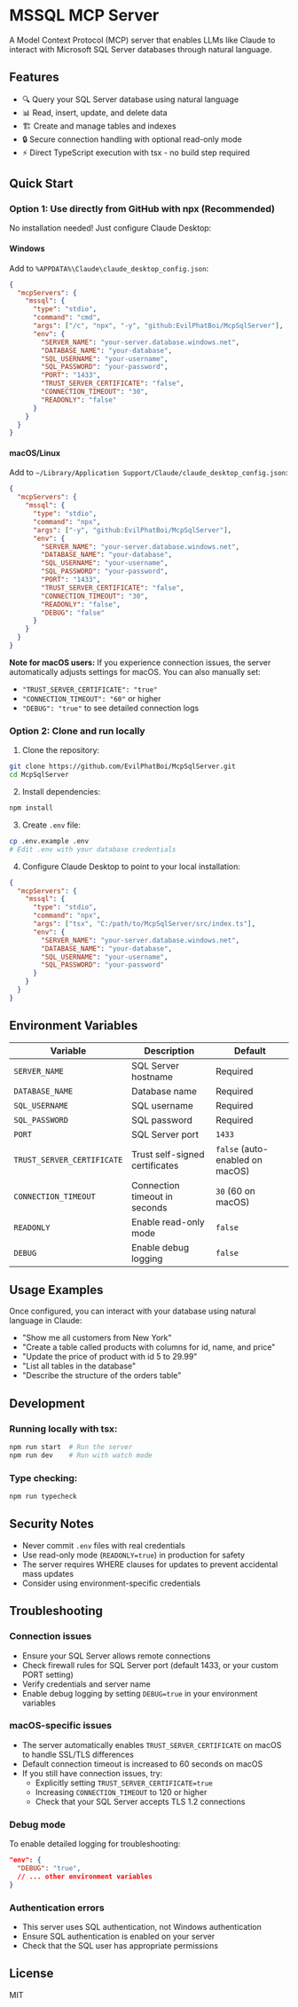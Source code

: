 # MSSQL MCP Server

A Model Context Protocol (MCP) server that enables LLMs like Claude to interact with Microsoft SQL Server databases through natural language.

## Features

- 🔍 Query your SQL Server database using natural language
- 📊 Read, insert, update, and delete data
- 🏗️ Create and manage tables and indexes
- 🔒 Secure connection handling with optional read-only mode
- ⚡ Direct TypeScript execution with tsx - no build step required

## Quick Start

### Option 1: Use directly from GitHub with npx (Recommended)

No installation needed! Just configure Claude Desktop:

#### Windows
Add to `%APPDATA%\Claude\claude_desktop_config.json`:

```json
{
  "mcpServers": {
    "mssql": {
      "type": "stdio",
      "command": "cmd",
      "args": ["/c", "npx", "-y", "github:EvilPhatBoi/McpSqlServer"],
      "env": {
        "SERVER_NAME": "your-server.database.windows.net",
        "DATABASE_NAME": "your-database",
        "SQL_USERNAME": "your-username",
        "SQL_PASSWORD": "your-password",
        "PORT": "1433",
        "TRUST_SERVER_CERTIFICATE": "false",
        "CONNECTION_TIMEOUT": "30",
        "READONLY": "false"
      }
    }
  }
}
```

#### macOS/Linux
Add to `~/Library/Application Support/Claude/claude_desktop_config.json`:

```json
{
  "mcpServers": {
    "mssql": {
      "type": "stdio",
      "command": "npx",
      "args": ["-y", "github:EvilPhatBoi/McpSqlServer"],
      "env": {
        "SERVER_NAME": "your-server.database.windows.net",
        "DATABASE_NAME": "your-database",
        "SQL_USERNAME": "your-username",
        "SQL_PASSWORD": "your-password",
        "PORT": "1433",
        "TRUST_SERVER_CERTIFICATE": "false",
        "CONNECTION_TIMEOUT": "30",
        "READONLY": "false",
        "DEBUG": "false"
      }
    }
  }
}
```

**Note for macOS users:** If you experience connection issues, the server automatically adjusts settings for macOS. You can also manually set:
- `"TRUST_SERVER_CERTIFICATE": "true"` 
- `"CONNECTION_TIMEOUT": "60"` or higher
- `"DEBUG": "true"` to see detailed connection logs

### Option 2: Clone and run locally

1. Clone the repository:
```bash
git clone https://github.com/EvilPhatBoi/McpSqlServer.git
cd McpSqlServer
```

2. Install dependencies:
```bash
npm install
```

3. Create `.env` file:
```bash
cp .env.example .env
# Edit .env with your database credentials
```

4. Configure Claude Desktop to point to your local installation:

```json
{
  "mcpServers": {
    "mssql": {
      "type": "stdio",
      "command": "npx",
      "args": ["tsx", "C:/path/to/McpSqlServer/src/index.ts"],
      "env": {
        "SERVER_NAME": "your-server.database.windows.net",
        "DATABASE_NAME": "your-database",
        "SQL_USERNAME": "your-username",
        "SQL_PASSWORD": "your-password"
      }
    }
  }
}
```

## Environment Variables

| Variable | Description | Default |
|----------|-------------|---------|
| `SERVER_NAME` | SQL Server hostname | Required |
| `DATABASE_NAME` | Database name | Required |
| `SQL_USERNAME` | SQL username | Required |
| `SQL_PASSWORD` | SQL password | Required |
| `PORT` | SQL Server port | `1433` |
| `TRUST_SERVER_CERTIFICATE` | Trust self-signed certificates | `false` (auto-enabled on macOS) |
| `CONNECTION_TIMEOUT` | Connection timeout in seconds | `30` (60 on macOS) |
| `READONLY` | Enable read-only mode | `false` |
| `DEBUG` | Enable debug logging | `false` |

## Usage Examples

Once configured, you can interact with your database using natural language in Claude:

- "Show me all customers from New York"
- "Create a table called products with columns for id, name, and price"
- "Update the price of product with id 5 to 29.99"
- "List all tables in the database"
- "Describe the structure of the orders table"

## Development

### Running locally with tsx:
```bash
npm run start  # Run the server
npm run dev    # Run with watch mode
```

### Type checking:
```bash
npm run typecheck
```

## Security Notes

- Never commit `.env` files with real credentials
- Use read-only mode (`READONLY=true`) in production for safety
- The server requires WHERE clauses for updates to prevent accidental mass updates
- Consider using environment-specific credentials

## Troubleshooting

### Connection issues
- Ensure your SQL Server allows remote connections
- Check firewall rules for SQL Server port (default 1433, or your custom PORT setting)
- Verify credentials and server name
- Enable debug logging by setting `DEBUG=true` in your environment variables

### macOS-specific issues
- The server automatically enables `TRUST_SERVER_CERTIFICATE` on macOS to handle SSL/TLS differences
- Default connection timeout is increased to 60 seconds on macOS
- If you still have connection issues, try:
  - Explicitly setting `TRUST_SERVER_CERTIFICATE=true`
  - Increasing `CONNECTION_TIMEOUT` to 120 or higher
  - Check that your SQL Server accepts TLS 1.2 connections

### Debug mode
To enable detailed logging for troubleshooting:
```json
"env": {
  "DEBUG": "true",
  // ... other environment variables
}
```

### Authentication errors
- This server uses SQL authentication, not Windows authentication
- Ensure SQL authentication is enabled on your server
- Check that the SQL user has appropriate permissions

## License

MIT
